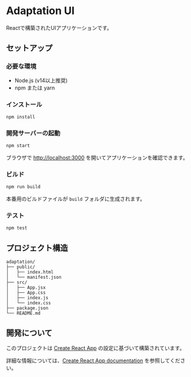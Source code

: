 # Adaptation UI

Reactで構築されたUIアプリケーションです。

## セットアップ

### 必要な環境
- Node.js (v14以上推奨)
- npm または yarn

### インストール

```bash
npm install
```

### 開発サーバーの起動

```bash
npm start
```

ブラウザで [http://localhost:3000](http://localhost:3000) を開いてアプリケーションを確認できます。

### ビルド

```bash
npm run build
```

本番用のビルドファイルが `build` フォルダに生成されます。

### テスト

```bash
npm test
```

## プロジェクト構造

```
adaptation/
├── public/
│   ├── index.html
│   └── manifest.json
├── src/
│   ├── App.jsx
│   ├── App.css
│   ├── index.js
│   └── index.css
├── package.json
└── README.md
```

## 開発について

このプロジェクトは [Create React App](https://github.com/facebook/create-react-app) の設定に基づいて構築されています。

詳細な情報については、[Create React App documentation](https://facebook.github.io/create-react-app/docs/getting-started) を参照してください。
